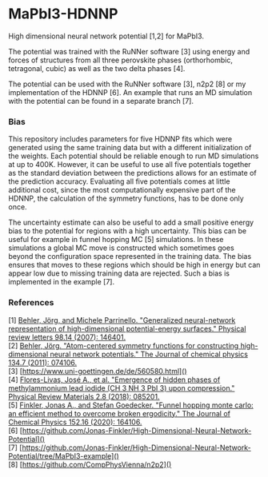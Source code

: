 # MaPbI3-HDNNP
High dimensional neural network potential [1,2] for MaPbI3. 

The potential was trained with the RuNNer software [3] using energy and forces of structures from all three perovskite phases (orthorhombic, tetragonal, cubic) 
as well as the two delta phases [4].

The potential can be used with the RuNNer software [3], n2p2 [8] or my implementation of the HDNNP [6].
An example that runs an MD simulation with the potential can be found in a separate branch [7].

### Bias
This repository includes parameters for five HDNNP fits which were generated using the same training data but with a different initialization of the weights.
Each potential should be reliable enough to run MD simulations at up to 400K. 
However, it can be useful to use all five potentials together as the standard deviation between the predictions allows for an estimate of the prediction accuracy. 
Evaluating all five potentials comes at little additional cost, since the most computationally expensive part of the HDNNP, the calculation of the symmetry functions, has to be done only once. 

The uncertainty estimate can also be useful to add a small positive energy bias to the potential for regions with a high uncertainty. 
This bias can be useful for example in funnel hopping MC [5] simulations.
In these simulations a global MC move is constructed which sometimes goes beyond the configuration space represented in the training data.
The bias ensures that moves to these regions which should be high in energy but can appear low due to missing training data are rejected. 
Such a bias is implemented in the example [7].

### References

[1] [Behler, Jörg, and Michele Parrinello. "Generalized neural-network representation of high-dimensional potential-energy surfaces." Physical review letters 98.14 (2007): 146401.](https://journals.aps.org/prl/abstract/10.1103/PhysRevLett.98.146401)  
[2] [Behler, Jörg. "Atom-centered symmetry functions for constructing high-dimensional neural network potentials." The Journal of chemical physics 134.7 (2011): 074106.](https://aip.scitation.org/doi/full/10.1063/1.3553717)  
[3] [https://www.uni-goettingen.de/de/560580.html]()  
[4] [Flores-Livas, José A., et al. "Emergence of hidden phases of methylammonium lead iodide (CH 3 NH 3 PbI 3) upon compression." Physical Review Materials 2.8 (2018): 085201.](https://journals.aps.org/prmaterials/abstract/10.1103/PhysRevMaterials.2.085201)   
[5] [Finkler, Jonas A., and Stefan Goedecker. "Funnel hopping monte carlo: an efficient method to overcome broken ergodicity." The Journal of Chemical Physics 152.16 (2020): 164106.](https://aip.scitation.org/doi/full/10.1063/5.0004106)  
[6] [https://github.com/Jonas-Finkler/High-Dimensional-Neural-Network-Potential]()  
[7] [https://github.com/Jonas-Finkler/High-Dimensional-Neural-Network-Potential/tree/MaPbI3-example]()  
[8] [https://github.com/CompPhysVienna/n2p2]()  